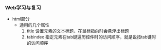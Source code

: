 ### Web学习与复习
- html部分
	- 通用的几个属性
		1. title 设置元素的文本标题，在鼠标指向时会悬浮出标题
		2. tabindex 指定元素在tab键遍历控件时的访问顺序，就是说按tab键时的访问顺序
	